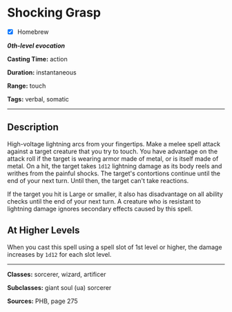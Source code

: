 # Shocking Grasp

- [x] Homebrew

***0th-level evocation***

**Casting Time:** action

**Duration:** instantaneous

**Range:** touch

**Tags:** verbal, somatic

---

## Description
High-voltage lightning arcs from your fingertips. Make a melee spell attack against a target creature that you try to touch. You have advantage on the attack roll if the target is wearing armor made of metal, or is itself made of metal. On a hit, the target takes `1d12` lightning damage as its body reels and writhes from the painful shocks. The target's contortions continue until the end of your next turn. Until then, the target can't take reactions.

If the target you hit is Large or smaller, it also has disadvantage on all ability checks until the end of your next turn. A creature who is resistant to lightning damage ignores secondary effects caused by this spell.

## At Higher Levels
When you cast this spell using a spell slot of 1st level or higher, the damage increases by `1d12` for each slot level.

---

**Classes:** sorcerer, wizard, artificer

**Subclasses:** giant soul (ua) sorcerer

**Sources:** PHB, page 275
